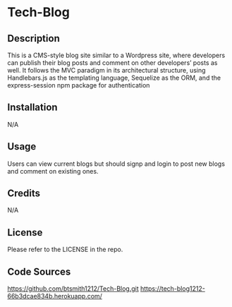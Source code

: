 # Tech-Blog

## Description

This is a CMS-style blog site similar to a Wordpress site, where developers can publish their blog posts and comment on other developers’ posts as well. It follows the MVC paradigm in its architectural structure, using Handlebars.js as the templating language, Sequelize as the ORM, and the express-session npm package for authentication

## Installation

N/A

## Usage

Users can view current blogs but should signp and login to post new blogs and comment on existing ones.

## Credits

N/A

## License

Please refer to the LICENSE in the repo.

## Code Sources
https://github.com/btsmith1212/Tech-Blog.git
https://tech-blog1212-66b3dcae834b.herokuapp.com/

